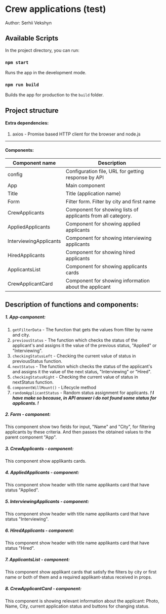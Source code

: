 # Crew applications (test)

Author: Serhii Vekshyn

Available Scripts
--------------------------------------------------------------------------------------------

In the project directory, you can run:

### `npm start`

Runs the app in the development mode.

### `npm run build`

Builds the app for production to the `build` folder.

Project structure
--------------------------------------------------------------------------------------------

#### Extra dependencies:

1. axios - Promise based HTTP client for the browser and node.js
--------------------------------------------------------------------------------------------

#### Components:

|Component name         | Description
|-----------------------|--------------------------------------------------------------------
|config                 | Сonfiguration file, URL for getting response by API
|App                    | Main component
|Title                  | Title (application name)
|Form                   | Filter form. Filter by city and first name
|CrewApplicants         | Component for showing lists of applicants from all category.
|AppliedApplicants      | Component for showing applied applicants
|InterviewingApplicants | Component for showing interviewing applicants
|HiredApplicants        | Component for showing hired applicants
|ApplicantsList         | Component for showing applicants cards
|CrewApplicantCard      | Component for showing information about the applicant

Description of functions and components:
--------------------------------------------------------------------------------------------

##### 1. App-component:

1. `getFilterData` - The function that gets the values from filter by name and city.
1. `previousStatus` - The function which checks the status of the applicant's and assigns it the value of the previous status, "Applied" or "Interviewing".
3. `checkingStatusLeft` - Checking the current value of status in previousStatus function.
4. `nextStatus` - The function which checks the status of the applicant's and assigns it the value of the next status, "Interviewing" or "Hired".
5. `checkingStatusRight` - Checking the current value of status in nextStatus function.
6. `componentWillMount()` - Lifecycle method
7. `randomApplicantStatus` - Random status assignment for applicants.  ***! I have make so because, in API answer i do not found some status for applicants. !***

##### 2. Form - component:
This component show two fields for input, "Name" and "City", for filtering applicants by these criteria. And then passes the obtained values to the parent component "App".

##### 3. CrewApplicants - component:
This component show applikants cards.

##### 4. AppliedApplicants - component:
This component show header with title name applikants card that have status "Applied".

##### 5. InterviewingApplicants - component:
This component show header with title name applikants card that have status "Interviewing".

##### 6. HiredApplicants - component:
This component show header with title name applikants card that have status "Hired".

##### 7. ApplicantsList - component:
This component show applikant cards that satisfy the filters by city or first name or both of them and a required applikant-status received in props.

##### 8. CrewApplicantCard - component:
This component is showing relevant information about the applicant: Photo, Name, City, current application status and buttons for changing status.


